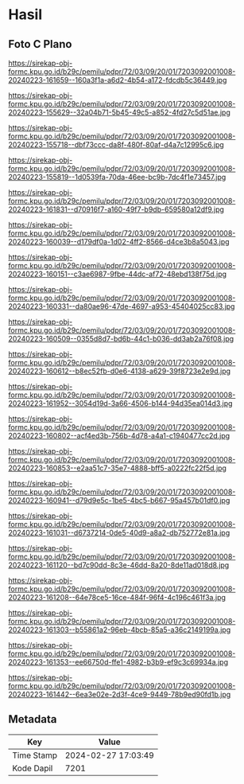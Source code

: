 # Hasil

## Foto C Plano

https://sirekap-obj-formc.kpu.go.id/b29c/pemilu/pdpr/72/03/09/20/01/7203092001008-20240223-161659--160a3f1a-a6d2-4b54-a172-fdcdb5c36449.jpg

https://sirekap-obj-formc.kpu.go.id/b29c/pemilu/pdpr/72/03/09/20/01/7203092001008-20240223-155629--32a04b71-5b45-49c5-a852-4fd27c5d51ae.jpg

https://sirekap-obj-formc.kpu.go.id/b29c/pemilu/pdpr/72/03/09/20/01/7203092001008-20240223-155718--dbf73ccc-da8f-480f-80af-d4a7c12995c6.jpg

https://sirekap-obj-formc.kpu.go.id/b29c/pemilu/pdpr/72/03/09/20/01/7203092001008-20240223-155819--1d0539fa-70da-46ee-bc9b-7dc4f1e73457.jpg

https://sirekap-obj-formc.kpu.go.id/b29c/pemilu/pdpr/72/03/09/20/01/7203092001008-20240223-161831--d70916f7-a160-49f7-b9db-659580a12df9.jpg

https://sirekap-obj-formc.kpu.go.id/b29c/pemilu/pdpr/72/03/09/20/01/7203092001008-20240223-160039--d179df0a-1d02-4ff2-8566-d4ce3b8a5043.jpg

https://sirekap-obj-formc.kpu.go.id/b29c/pemilu/pdpr/72/03/09/20/01/7203092001008-20240223-160151--c3ae6987-9fbe-44dc-af72-48ebd138f75d.jpg

https://sirekap-obj-formc.kpu.go.id/b29c/pemilu/pdpr/72/03/09/20/01/7203092001008-20240223-160331--da80ae96-47de-4697-a953-45404025cc83.jpg

https://sirekap-obj-formc.kpu.go.id/b29c/pemilu/pdpr/72/03/09/20/01/7203092001008-20240223-160509--0355d8d7-bd6b-44c1-b036-dd3ab2a76f08.jpg

https://sirekap-obj-formc.kpu.go.id/b29c/pemilu/pdpr/72/03/09/20/01/7203092001008-20240223-160612--b8ec52fb-d0e6-4138-a629-39f8723e2e9d.jpg

https://sirekap-obj-formc.kpu.go.id/b29c/pemilu/pdpr/72/03/09/20/01/7203092001008-20240223-161952--3054d19d-3a66-4506-b144-94d35ea014d3.jpg

https://sirekap-obj-formc.kpu.go.id/b29c/pemilu/pdpr/72/03/09/20/01/7203092001008-20240223-160802--acf4ed3b-756b-4d78-a4a1-c1940477cc2d.jpg

https://sirekap-obj-formc.kpu.go.id/b29c/pemilu/pdpr/72/03/09/20/01/7203092001008-20240223-160853--e2aa51c7-35e7-4888-bff5-a0222fc22f5d.jpg

https://sirekap-obj-formc.kpu.go.id/b29c/pemilu/pdpr/72/03/09/20/01/7203092001008-20240223-160941--d79d9e5c-1be5-4bc5-b667-95a457b01df0.jpg

https://sirekap-obj-formc.kpu.go.id/b29c/pemilu/pdpr/72/03/09/20/01/7203092001008-20240223-161031--d6737214-0de5-40d9-a8a2-db752772e81a.jpg

https://sirekap-obj-formc.kpu.go.id/b29c/pemilu/pdpr/72/03/09/20/01/7203092001008-20240223-161120--bd7c90dd-8c3e-46dd-8a20-8de11ad018d8.jpg

https://sirekap-obj-formc.kpu.go.id/b29c/pemilu/pdpr/72/03/09/20/01/7203092001008-20240223-161208--64e78ce5-16ce-484f-96f4-4c196c461f3a.jpg

https://sirekap-obj-formc.kpu.go.id/b29c/pemilu/pdpr/72/03/09/20/01/7203092001008-20240223-161303--b55861a2-96eb-4bcb-85a5-a36c2149199a.jpg

https://sirekap-obj-formc.kpu.go.id/b29c/pemilu/pdpr/72/03/09/20/01/7203092001008-20240223-161353--ee66750d-ffe1-4982-b3b9-ef9c3c69934a.jpg

https://sirekap-obj-formc.kpu.go.id/b29c/pemilu/pdpr/72/03/09/20/01/7203092001008-20240223-161442--6ea3e02e-2d3f-4ce9-9449-78b9ed90fd1b.jpg


## Metadata

| Key        | Value               |
| ---------- | ------------------- |
| Time Stamp | 2024-02-27 17:03:49 |
| Kode Dapil | 7201                |



